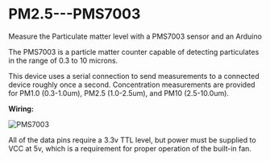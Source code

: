 # PM2.5---PMS7003
Measure the Particulate matter level with a PMS7003 sensor and an Arduino

The PMS7003 is a particle matter counter capable of detecting particulates in the range of 0.3 to 10 microns.

This device uses a serial connection to send measurements to a connected device roughly once a second. Concentration measurements are provided for PM1.0 (0.3-1.0um), PM2.5 (1.0-2.5um), and PM10 (2.5-10.0um).

**Wiring:**

![PMS7003](https://user-images.githubusercontent.com/96729158/147498673-238b31cd-9713-4684-9d6d-33fd92b32af4.png)

All of the data pins require a 3.3v TTL level, but power must be supplied to VCC at 5v, which is a requirement for proper operation of the built-in fan.
